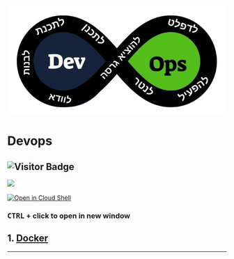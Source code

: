 ![](devops.jpeg)
# Devops

![Visitor Badge](https://visitor-badge.laobi.icu/badge?page_id=dmarshaltu.visitor-badge)
---


![](./resources/lab.jpg)

[![Open in Cloud Shell](https://gstatic.com/cloudssh/images/open-btn.svg)](https://console.cloud.google.com/cloudshell/editor?cloudshell_git_repo=https://github.com/nirgeier/KubernetesLabs)

### **<kbd>CTRL</kbd> + click to open in new window**


## 1. [Docker](https://github.com/DmarshalTU/devops_ort/blob/main/wiki/docker.md)


---